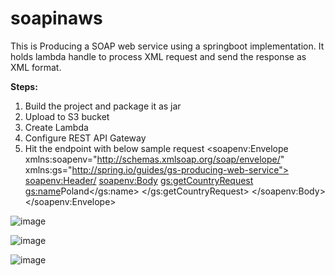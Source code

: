 # soapinaws
This is Producing a SOAP web service using a springboot implementation.
It holds lambda handle to process XML request and send the response as XML format.

**Steps:**
1. Build the project and package it as jar
2. Upload to S3 bucket
3. Create Lambda
4. Configure REST API Gateway
5. Hit the endpoint with below sample request
<soapenv:Envelope xmlns:soapenv="http://schemas.xmlsoap.org/soap/envelope/" xmlns:gs="http://spring.io/guides/gs-producing-web-service">
   <soapenv:Header/>
   <soapenv:Body>
      <gs:getCountryRequest>
         <gs:name>Poland</gs:name>
      </gs:getCountryRequest>
   </soapenv:Body>
</soapenv:Envelope>

![image](https://user-images.githubusercontent.com/38793410/126020415-23a420f9-457c-423f-861d-00ca1b1c2974.png)

![image](https://user-images.githubusercontent.com/38793410/126020691-8d8e991f-3939-45d9-9496-9cf7be45e2cd.png)



![image](https://user-images.githubusercontent.com/38793410/126020656-8e85072b-a7bd-4044-b1be-55811c29ce98.png)

